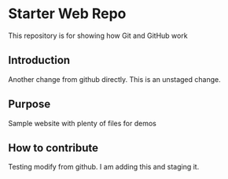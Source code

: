 # Starter Web Repo

This repository is for showing how Git and GitHub work

## Introduction

Another change from github directly.
This is an unstaged change.

## Purpose

Sample website with plenty of files for demos

## How to contribute

Testing modify from github.
I am adding this and staging it.
